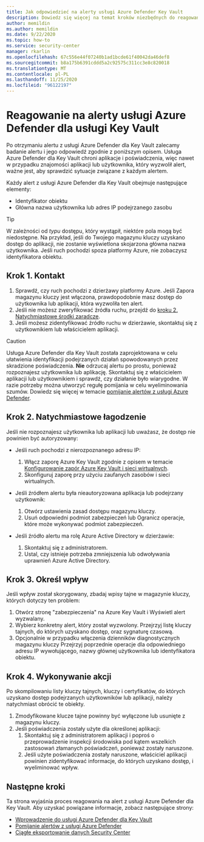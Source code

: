 ```yaml
---
title: Jak odpowiedzieć na alerty usługi Azure Defender Key Vault
description: Dowiedz się więcej na temat kroków niezbędnych do reagowania na alerty z usługi Azure Defender dla Key Vault.
author: memildin
ms.author: memildin
ms.date: 9/22/2020
ms.topic: how-to
ms.service: security-center
manager: rkarlin
ms.openlocfilehash: 67c556e44f07240b1ad1bcde61f40042da46def8
ms.sourcegitcommit: b8a175b6391cddd5a2c92575c311cc3e8c820018
ms.translationtype: MT
ms.contentlocale: pl-PL
ms.lasthandoff: 11/25/2020
ms.locfileid: "96122197"
---
```

# <a name="respond-to-azure-defender-for-key-vault-alerts"></a>Reagowanie na alerty usługi Azure Defender dla usługi Key Vault
Po otrzymaniu alertu z usługi Azure Defender dla Key Vault zalecamy badanie alertu i jego odpowiedź zgodnie z poniższym opisem. Usługa Azure Defender dla Key Vault chroni aplikacje i poświadczenia, więc nawet w przypadku znajomości aplikacji lub użytkownika, który wyzwolił alert, ważne jest, aby sprawdzić sytuacje związane z każdym alertem.  

Każdy alert z usługi Azure Defender dla Key Vault obejmuje następujące elementy:

- Identyfikator obiektu
- Główna nazwa użytkownika lub adres IP podejrzanego zasobu

> [!TIP]
> W zależności od *typu* dostępu, który wystąpił, niektóre pola mogą być niedostępne. Na przykład, jeśli do Twojego magazynu kluczy uzyskano dostęp do aplikacji, nie zostanie wyświetlona skojarzona główna nazwa użytkownika. Jeśli ruch pochodzi spoza platformy Azure, nie zobaczysz identyfikatora obiektu.

## <a name="step-1-contact"></a>Krok 1. Kontakt

1. Sprawdź, czy ruch pochodzi z dzierżawy platformy Azure. Jeśli Zapora magazynu kluczy jest włączona, prawdopodobnie masz dostęp do użytkownika lub aplikacji, która wyzwoliła ten alert.
1. Jeśli nie możesz zweryfikować źródła ruchu, przejdź do [kroku 2. Natychmiastowe środki zaradcze](#step-2-immediate-mitigation).
1. Jeśli możesz zidentyfikować źródło ruchu w dzierżawie, skontaktuj się z użytkownikiem lub właścicielem aplikacji. 

> [!CAUTION]
> Usługa Azure Defender dla Key Vault została zaprojektowana w celu ułatwienia identyfikacji podejrzanych działań spowodowanych przez skradzione poświadczenia. **Nie** odrzucaj alertu po prostu, ponieważ rozpoznajesz użytkownika lub aplikację. Skontaktuj się z właścicielem aplikacji lub użytkownikiem i sprawdź, czy działanie było wiarygodne. W razie potrzeby można utworzyć regułę pomijania w celu wyeliminowania szumów. Dowiedz się więcej w temacie [pomijanie alertów z usługi Azure Defender](alerts-suppression-rules.md).


## <a name="step-2-immediate-mitigation"></a>Krok 2. Natychmiastowe łagodzenie 
Jeśli nie rozpoznajesz użytkownika lub aplikacji lub uważasz, że dostęp nie powinien być autoryzowany:

- Jeśli ruch pochodzi z nierozpoznanego adresu IP:
    1. Włącz zaporę Azure Key Vault zgodnie z opisem w temacie [Konfigurowanie zapór Azure Key Vault i sieci wirtualnych](../key-vault/general/network-security.md).
    1. Skonfiguruj zaporę przy użyciu zaufanych zasobów i sieci wirtualnych.

- Jeśli źródłem alertu była nieautoryzowana aplikacja lub podejrzany użytkownik:
    1. Otwórz ustawienia zasad dostępu magazynu kluczy.
    1. Usuń odpowiedni podmiot zabezpieczeń lub Ogranicz operacje, które może wykonywać podmiot zabezpieczeń.  

- Jeśli źródło alertu ma rolę Azure Active Directory w dzierżawie:
    1. Skontaktuj się z administratorem.
    1. Ustal, czy istnieje potrzeba zmniejszenia lub odwoływania uprawnień Azure Active Directory.

## <a name="step-3-identify-impact"></a>Krok 3. Określ wpływ 
Jeśli wpływ został skorygowany, zbadaj wpisy tajne w magazynie kluczy, których dotyczy ten problem:
1. Otwórz stronę "zabezpieczenia" na Azure Key Vault i Wyświetl alert wyzwalany.
1. Wybierz konkretny alert, który został wyzwolony.
    Przejrzyj listę kluczy tajnych, do których uzyskano dostęp, oraz sygnaturę czasową.
1. Opcjonalnie w przypadku włączenia dzienników diagnostycznych magazynu kluczy Przejrzyj poprzednie operacje dla odpowiedniego adresu IP wywołującego, nazwy głównej użytkownika lub identyfikatora obiektu.  

## <a name="step-4-take-action"></a>Krok 4. Wykonywanie akcji 
Po skompilowaniu listy kluczy tajnych, kluczy i certyfikatów, do których uzyskano dostęp podejrzanych użytkowników lub aplikacji, należy natychmiast obrócić te obiekty.

1. Zmodyfikowane klucze tajne powinny być wyłączone lub usunięte z magazynu kluczy.
1. Jeśli poświadczenia zostały użyte dla określonej aplikacji:
    1. Skontaktuj się z administratorem aplikacji i poproś o przeprowadzenie inspekcji środowiska pod kątem wszelkich zastosowań złamanych poświadczeń, ponieważ zostały naruszone.
    1. Jeśli użyte poświadczenia zostały naruszone, właściciel aplikacji powinien zidentyfikować informacje, do których uzyskano dostęp, i wyeliminować wpływ.


## <a name="next-steps"></a>Następne kroki

Ta strona wyjaśnia proces reagowania na alert z usługi Azure Defender dla Key Vault. Aby uzyskać powiązane informacje, zobacz następujące strony:

- [Wprowadzenie do usługi Azure Defender dla Key Vault](defender-for-key-vault-introduction.md)
- [Pomijanie alertów z usługi Azure Defender](alerts-suppression-rules.md)
- [Ciągłe eksportowanie danych Security Center](continuous-export.md)